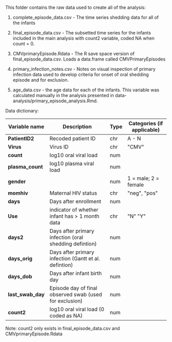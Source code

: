 This folder contains the raw data used to create all of the analysis:

1) complete_episode_data.csv - The time series shedding data for all of the infants

2) final_episode_data.csv - The subsetted time series for the infants included in the main analysis with count2 variable, coded NA when count = 0.

3) CMVprimaryEpisode.Rdata - The R save space version of final_episode_data.csv. Loads a data.frame called CMVPrimaryEpisodes

4) primary_infection_notes.csv - Notes on visual inspection of primary infection data used to develop criteria for onset of oral shedding episode and for exclusion.

5) age_data.csv - the age data for each of the infants. This variable was calculated manually in the analysis presented in data-analysis/primary_episode_analysis.Rmd.

Data dictionary:

|**Variable name** | **Description** | **Type** | **Categories (if applicable)** |
|------------------|-----------------|------------------|-----------------|
|**PatientID2** | Recoded patient ID | chr | A - N |
|**Virus** | Virus ID | chr| "CMV"|
|**count** | log10 oral viral load | num | |
|**plasma_count** | log10 plasma viral load | num | |
|**gender** |  | num | 1 = male; 2 =  female|
|**momhiv** | Maternal HIV status | chr | "neg", "pos" |
|**days** | Days after enrollment | num |  |
|**Use** |  indicator of whether infant has > 1 month data| chr | "N" "Y" |
|**days2** | Days after primary infection (oral shedding defintion) | num |  |
|**days_orig** | Days after primary infection (Gantt et al. defintion) | num |  |
|**days_dob** | Days after infant birth day| num |  |
|**last_swab_day** | Episode day of final observed swab (used for exclusion)| num |  |
|**count2** | log10 oral viral load (0 coded as NA) | num | |


Note: count2 only exists in final_episode_data.csv and CMVprimaryEpisode.Rdata
